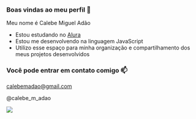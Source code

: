 ### Boas vindas ao meu perfil 💙

Meu nome é Calebe Miguel Adão

- Estou estudando no [Alura](https://www.alura.com.br)
- Estou me desenvolvendo na linguagem JavaScript
- Utilizo esse espaço para minha organização e compartilhamento dos meus projetos desenvolvidos

### Você pode entrar em contato comigo 📫

calebemadao@gmail.com

@calebe_m_adao

![](https://media.tenor.com/hUv4nCPee_QAAAAi/tetr4campe%C3%A3o.gif)
